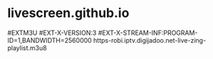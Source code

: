 # livescreen.github.io
#EXTM3U 
#EXT-X-VERSION:3 
#EXT-X-STREAM-INF:PROGRAM-ID=1,BANDWIDTH=2560000 
https-robi.iptv.digijadoo.net-live-zing-playlist.m3u8
